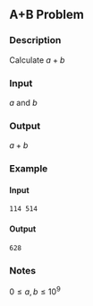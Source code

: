 ## A+B Problem

### Description

Calculate $a + b$

### Input

$a$ and $b$

### Output

$a+b$

### Example

#### Input

```
114 514
```

#### Output

```
628
```

### Notes

$0\leq a,b\leq 10^9$


